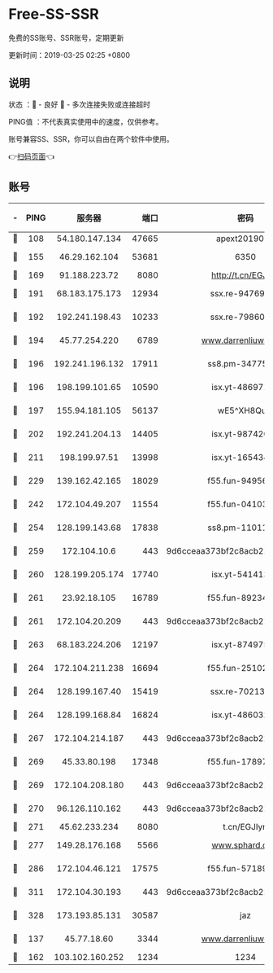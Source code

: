 # Free-SS-SSR

免费的SS账号、SSR账号，定期更新

更新时间：2019-03-25 02:25 +0800

## 说明

状态     ：🙂 - 良好 🙁 - 多次连接失败或连接超时

PING值   ：不代表真实使用中的速度，仅供参考。

账号兼容SS、SSR，你可以自由在两个软件中使用。

👉[扫码页面](https://liesauer.github.io/Free-SS-SSR/)👈

## 账号

|-|PING|服务器|端口|密码|加密方式|区域|
|:----:|:----:|:-----:|-----:|:----:|:----:|:----:|
|🙂|108|54.180.147.134|47665|apext2019001|chacha20|KR|
|🙂|155|46.29.162.104|53681|6350|aes-128-ctr|RU|
|🙂|169|91.188.223.72|8080|http://t.cn/EGJIyrl|rc4-md5|RU|
|🙂|191|68.183.175.173|12934|ssx.re-94769428|aes-256-cfb|US|
|🙂|192|192.241.198.43|10233|ssx.re-79860018|aes-256-cfb|US|
|🙂|194|45.77.254.220|6789|www.darrenliuwei.com|aes-256-cfb|SG|
|🙂|196|192.241.196.132|17911|ss8.pm-34775543|aes-256-cfb|US|
|🙂|196|198.199.101.65|10590|isx.yt-48697110|aes-256-cfb|US|
|🙂|197|155.94.181.105|56137|wE5^XH8Quw|aes-256-cfb|US|
|🙂|202|192.241.204.13|14405|isx.yt-98742023|aes-256-cfb|US|
|🙂|211|198.199.97.51|13998|isx.yt-16543494|aes-256-cfb|US|
|🙂|229|139.162.42.165|18029|f55.fun-94956847|aes-256-cfb|SG|
|🙂|242|172.104.49.207|11554|f55.fun-04103964|aes-256-cfb|SG|
|🙂|254|128.199.143.68|17838|ss8.pm-11011315|aes-256-cfb|SG|
|🙂|259|172.104.10.6|443|9d6cceaa373bf2c8acb22e60b6a58be6|aes-256-cfb|US|
|🙂|260|128.199.205.174|17740|isx.yt-54141356|aes-256-cfb|SG|
|🙂|261|23.92.18.105|16789|f55.fun-89234249|aes-256-cfb|US|
|🙂|261|172.104.20.209|443|9d6cceaa373bf2c8acb22e60b6a58be6|aes-256-cfb|US|
|🙂|263|68.183.224.206|12197|isx.yt-87497572|aes-256-cfb|SG|
|🙂|264|172.104.211.238|16694|f55.fun-25102776|aes-256-cfb|US|
|🙂|264|128.199.167.40|15419|ssx.re-70213578|aes-256-cfb|SG|
|🙂|264|128.199.168.84|16824|isx.yt-48603215|aes-256-cfb|SG|
|🙂|267|172.104.214.187|443|9d6cceaa373bf2c8acb22e60b6a58be6|aes-256-cfb|US|
|🙂|269|45.33.80.198|17348|f55.fun-17897030|aes-256-cfb|US|
|🙂|269|172.104.208.180|443|9d6cceaa373bf2c8acb22e60b6a58be6|aes-256-cfb|US|
|🙂|270|96.126.110.162|443|9d6cceaa373bf2c8acb22e60b6a58be6|aes-256-cfb|US|
|🙂|271|45.62.233.234|8080|t.cn/EGJIyrl|rc4-md5|CA|
|🙂|277|149.28.176.168|5566|www.sphard.com|aes-256-cfb|AU|
|🙂|286|172.104.46.121|17575|f55.fun-57189155|aes-256-cfb|SG|
|🙂|311|172.104.30.193|443|9d6cceaa373bf2c8acb22e60b6a58be6|aes-256-cfb|US|
|🙂|328|173.193.85.131|30587|jaz|aes-256-cfb|US|
|🙂|137|45.77.18.60|3344|www.darrenliuwei.com|aes-256-cfb|JP|
|🙂|162|103.102.160.252|1234|1234|rc4-md5|JP|
